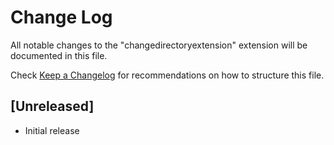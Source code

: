 # Change Log

All notable changes to the "changedirectoryextension" extension will be documented in this file.

Check [Keep a Changelog](http://keepachangelog.com/) for recommendations on how to structure this file.

## [Unreleased]

- Initial release